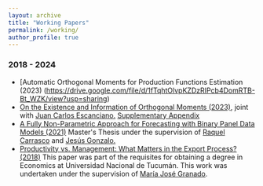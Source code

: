 ```yaml
---
layout: archive
title: "Working Papers"
permalink: /working/
author_profile: true
---
```


### 2018 - 2024 
+ [Automatic Orthogonal Moments for Production Functions Estimation (2023)
(https://drive.google.com/file/d/1fTqhtOlvpKZDzRIPcb4DomRTB-Bt_WZK/view?usp=sharing)
+ [On the Existence and Information of Orthogonal Moments (2023)](https://arxiv.org/abs/2303.11418), joint with [Juan Carlos Escanciano.](https://sites.google.com/view/juancarlosescanciano/home) [Supplementary Appendix](https://drive.google.com/file/d/1X8gtzjNk1g1mZxBONcD3vbVMuBKHQJDC/view?usp=sharing)
+ [A Fully Non-Parametric Approach for Forecasting with Binary Panel Data Models (2021)](https://drive.google.com/file/d/1D1bWW8OL7EMFqvkJ7WB8rtwnjeedCvvq/view?usp=share_link) Master's Thesis under the supervision of [Raquel Carrasco](https://scholar.google.es/citations?user=pMpB2gsAAAAJ&hl=e) and [Jesús Gonzalo.](https://www.eco.uc3m.es/~jgonzalo/)
+ [Productivity vs. Management: What Matters in the Export Process? (2018)](https://drive.google.com/file/d/1m-2sZ8UNMFSvLqU12fidA5H8K1TOKkxo/view?usp=sharing) This paper was part of the requisites for obtaining a degree in Economics at Universidad Nacional de Tucumán. This work was undertaken under the supervision of [María José Granado](https://face.unt.edu.ar/web/ieconomia/profesores/maria-jose-granado/).


 
 

